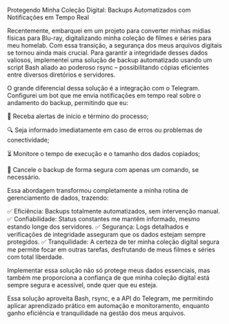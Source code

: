 Protegendo Minha Coleção Digital: Backups Automatizados com Notificações em Tempo Real

Recentemente, embarquei em um projeto para converter minhas mídias físicas para Blu-ray, digitalizando minha coleção de filmes e séries para meu homelab. Com essa transição, a segurança dos meus arquivos digitais se tornou ainda mais crucial. Para garantir a integridade desses dados valiosos, implementei uma solução de backup automatizado usando um script Bash aliado ao poderoso rsync – possibilitando cópias eficientes entre diversos diretórios e servidores.

O grande diferencial dessa solução é a integração com o Telegram. Configurei um bot que me envia notificações em tempo real sobre o andamento do backup, permitindo que eu:

📢 Receba alertas de início e término do processo;

🔍 Seja informado imediatamente em caso de erros ou problemas de conectividade;

⏳ Monitore o tempo de execução e o tamanho dos dados copiados;

🛑 Cancele o backup de forma segura com apenas um comando, se necessário.

Essa abordagem transformou completamente a minha rotina de gerenciamento de dados, trazendo:

✅ Eficiência: Backups totalmente automatizados, sem intervenção manual.
✅ Confiabilidade: Status constantes me mantêm informado, mesmo estando longe dos servidores.
✅ Segurança: Logs detalhados e verificações de integridade asseguram que os dados estejam sempre protegidos.
✅ Tranquilidade: A certeza de ter minha coleção digital segura me permite focar em outras tarefas, desfrutando de meus filmes e séries com total liberdade.

Implementar essa solução não só protege meus dados essenciais, mas também me proporciona a confiança de que minha coleção digital está sempre segura e acessível, onde quer que eu esteja.



Essa solução aproveita Bash, rsync, e a API do Telegram, me permitindo aplicar aprendizado prático em automação e monitoramento, enquanto ganho eficiência e tranquilidade na gestão dos meus arquivos.

